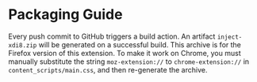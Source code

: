 # Packaging Guide

Every push commit to GitHub triggers a build action. An artifact `inject-xdi8.zip` will be generated on a successful build. This archive is for the Firefox version of this extension. To make it work on Chrome, you must manually substitute the string `moz-extension://` to `chrome-extension://` in `content_scripts/main.css`, and then re-generate the archive.
